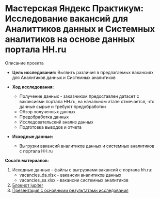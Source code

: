 # Мастерская Яндекс Практикум: Исследование вакансий для Аналиттиков данных и Системных аналитиков на основе данных портала HH.ru

Описание проекта

* **Цель исследования:** Выявить различия в предлагаемых вакансиях для Аналитиков данных и Системных аналитиков

* **Ход исследования:**
    * Получение данных - заказчиком предоставлен датасет с вакансиями портала HH.ru, на начальном этапе отмечается, что данные сырые и требуют предобработки
    * Обзор полученных данных
    * Предобработка данных
    * Исследовательский анализ данных
    * Подготовка выводов и отчета

* **Исходные данные:**
    * Выгрузки вакансий аналитиков данных и системных аналитиков с портала HH.ru

**Сосатв материалов:**
1. Исходные данные - файлы с выгрузками вакансий с портала hh.ru:
   * vacancies_da.xlsx - вакансии аналитиков данных
   * vacancies_sa.xlsx - вакансии системных аналитиков
2. [Блокнот jupiter](https://github.com/morenkoav/YP-workshop-DA-plus-48/blob/da56a0134520ead551e14afb05bcd7ad46427d8a/YP_workshop.ipynb)
3. [Презентация с основными результатами исследования](https://github.com/morenkoav/YP-workshop-DA-plus-48/blob/0809c2e9a1e8e58ad9530fab621ddd7962c4db6f/%D0%9E%D1%82%D1%87%D0%B5%D1%82.pdf)
